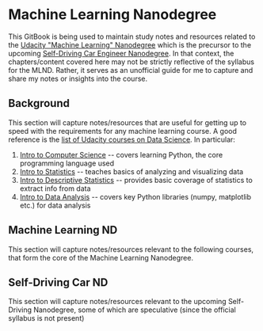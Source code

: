# Machine Learning Nanodegree

This GitBook is being used to maintain study notes and resources related to the [Udacity "Machine Learning" Nanodegree](https://www.udacity.com/course/machine-learning-engineer-nanodegree-by-google--nd009) which is the precursor to the upcoming [Self-Driving Car Engineer Nanodegree](https://www.udacity.com/course/self-driving-car-engineer-nanodegree--nd013). In that context, the chapters/content covered here may not be strictly reflective of the syllabus for the MLND. Rather, it serves as an unofficial guide for me to capture and share my notes or insights into the course.


## Background 
This section will capture notes/resources that are useful for getting up to speed with the requirements for any machine learning course. A good reference is the [list of Udacity courses on Data Science](https://www.udacity.com/courses/data-science). In particular:
1. [Intro to Computer Science](https://www.udacity.com/course/intro-to-computer-science--cs101) -- covers learning Python, the core programming language used
2. [Intro to Statistics](https://www.udacity.com/course/intro-to-statistics--st101) -- teaches basics of analyzing and visualizing data
3. [Intro to Descriptive Statistics](https://www.udacity.com/course/intro-to-descriptive-statistics--ud827) -- provides basic coverage of statistics to extract info from data 
4. [Intro to Data Analysis](https://www.udacity.com/course/intro-to-data-analysis--ud170) -- covers key Python libraries (numpy, matplotlib etc.) for data analysis


## Machine Learning ND
This section will capture notes/resources relevant to the following courses, that form the core of the Machine Learning Nanodegree.

## Self-Driving Car ND
This section will capture notes/resources relevant to the upcoming Self-Driving Nanodegree, some of which are speculative (since the official syllabus is not present)



